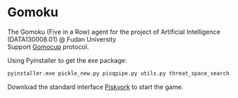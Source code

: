 # Gomoku
The Gomoku (Five in a Row) agent for the project of Artificial Intelligence (DATA130008.01) @ Fudan University  
Support [Gomocup](http://gomocup.org) protocol.  
  
Using Pyinstaller to get the exe package:  
```Python
pyinstaller.exe pickle_new.py pisqpipe.py utils.py threat_space_search.py --name pbrain-pickle.exe --onefile
```  
  
Download the standard interface [Piskvork](http://gomocup.org/download-gomocup-manager/) to start the game.
